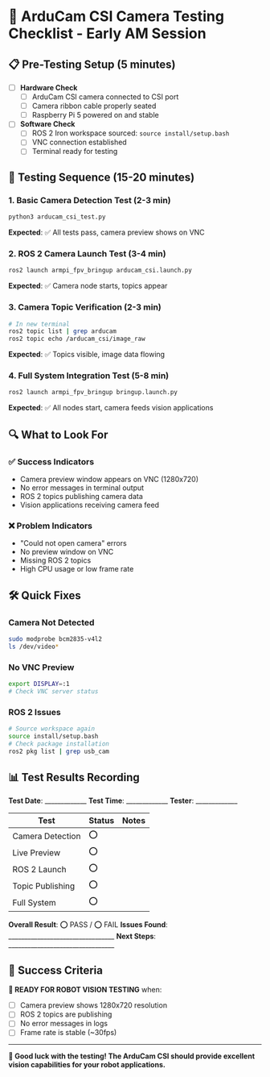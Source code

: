 # 🎯 ArduCam CSI Camera Testing Checklist - Early AM Session

## 📋 Pre-Testing Setup (5 minutes)

- [ ] **Hardware Check**
  - [ ] ArduCam CSI camera connected to CSI port
  - [ ] Camera ribbon cable properly seated
  - [ ] Raspberry Pi 5 powered on and stable

- [ ] **Software Check**
  - [ ] ROS 2 Iron workspace sourced: `source install/setup.bash`
  - [ ] VNC connection established
  - [ ] Terminal ready for testing

## 🚀 Testing Sequence (15-20 minutes)

### 1. **Basic Camera Detection Test** (2-3 min)
```bash
python3 arducam_csi_test.py
```
**Expected**: ✅ All tests pass, camera preview shows on VNC

### 2. **ROS 2 Camera Launch Test** (3-4 min)
```bash
ros2 launch armpi_fpv_bringup arducam_csi.launch.py
```
**Expected**: ✅ Camera node starts, topics appear

### 3. **Camera Topic Verification** (2-3 min)
```bash
# In new terminal
ros2 topic list | grep arducam
ros2 topic echo /arducam_csi/image_raw
```
**Expected**: ✅ Topics visible, image data flowing

### 4. **Full System Integration Test** (5-8 min)
```bash
ros2 launch armpi_fpv_bringup bringup.launch.py
```
**Expected**: ✅ All nodes start, camera feeds vision applications

## 🔍 What to Look For

### **✅ Success Indicators**
- Camera preview window appears on VNC (1280x720)
- No error messages in terminal output
- ROS 2 topics publishing camera data
- Vision applications receiving camera feed

### **❌ Problem Indicators**
- "Could not open camera" errors
- No preview window on VNC
- Missing ROS 2 topics
- High CPU usage or low frame rate

## 🛠️ Quick Fixes

### **Camera Not Detected**
```bash
sudo modprobe bcm2835-v4l2
ls /dev/video*
```

### **No VNC Preview**
```bash
export DISPLAY=:1
# Check VNC server status
```

### **ROS 2 Issues**
```bash
# Source workspace again
source install/setup.bash
# Check package installation
ros2 pkg list | grep usb_cam
```

## 📊 Test Results Recording

**Test Date**: _____________
**Test Time**: _____________
**Tester**: _____________

| Test | Status | Notes |
|------|--------|-------|
| Camera Detection | ⭕ | |
| Live Preview | ⭕ | |
| ROS 2 Launch | ⭕ | |
| Topic Publishing | ⭕ | |
| Full System | ⭕ | |

**Overall Result**: ⭕ PASS / ⭕ FAIL
**Issues Found**: _________________________________
**Next Steps**: _________________________________

## 🎯 Success Criteria

**🎉 READY FOR ROBOT VISION TESTING** when:
- [ ] Camera preview shows 1280x720 resolution
- [ ] ROS 2 topics are publishing
- [ ] No error messages in logs
- [ ] Frame rate is stable (~30fps)

---

**🚀 Good luck with the testing! The ArduCam CSI should provide excellent vision capabilities for your robot applications.**
